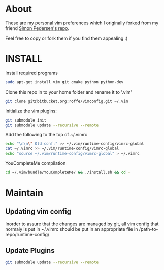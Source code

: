 About
=====
These are my personal vim preferences which I originally forked
from my friend [Simon Pedersen's repo](https://bitbucket.org/mustig/vimconfig).

Feel free to copy or fork them if you find them appealing :)

INSTALL
=======
Install required programs
```bash
sudo apt-get install vim git cmake python python-dev
```

Clone this repo in to your home folder and rename it to '.vim'
```bash
git clone git@bitbucket.org:roffe/vimconfig.git ~/.vim
```

Initialize the vim plugins:
```bash
git submodule init
git submodule update --recursive --remote
```

Add the following to the top of ~/.vimrc
```bash
echo "\n\n\" Old conf:" >> ~/.vim/runtime-config/vimrc-global
cat ~/.vimrc >> ~/.vim/runtime-config/vimrc-global
echo "source ~/.vim/runtime-config/vimrc-global" > ~/.vimrc
```

YouCompleteMe compilation
```bash
cd ~/.vim/bundle/YouCompleteMe/ && ./install.sh && cd -
```

Maintain
========

Updating vim config
---------------
Inorder to assure that the changes are managed by git,
all vim config that normaly is put in ~/.vimrc should be
put in an appropriate file in /path-to-repo/runtime-config/

Update Plugins
--------------
```bash
git submodule update --recursive --remote
```